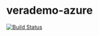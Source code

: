 # verademo-azure


[![Build Status](https://dev.azure.com/veracode-demonstration/verademo-azure/_apis/build/status/Scheduled%20Daily%20Build%20for%20Reporting?repoName=dmedeiros-veracode%2Fverademo-azure&branchName=main)](https://dev.azure.com/veracode-demonstration/verademo-azure/_build/latest?definitionId=11&repoName=dmedeiros-veracode%2Fverademo-azure&branchName=main)
